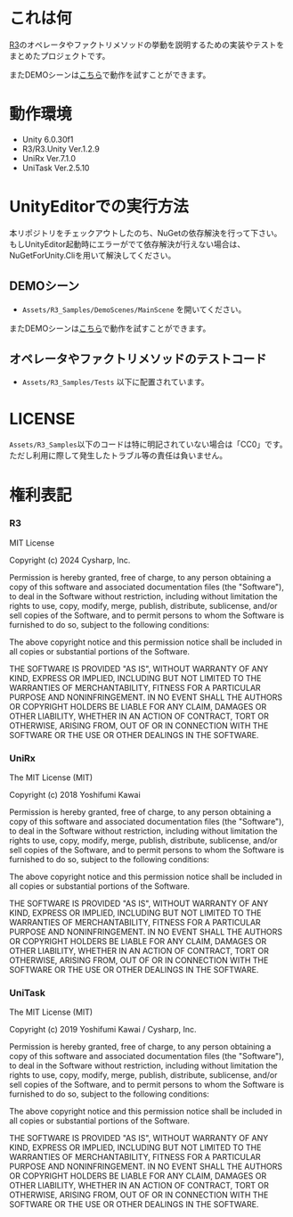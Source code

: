 # これは何

[R3](https://github.com/Cysharp/R3)のオペレータやファクトリメソッドの挙動を説明するための実装やテストをまとめたプロジェクトです。

またDEMOシーンは[こちら](https://torisoup.github.io/R3_Factories_and_Operators_Samples/)で動作を試すことができます。

# 動作環境

- Unity 6.0.30f1
- R3/R3.Unity Ver.1.2.9
- UniRx Ver.7.1.0
- UniTask Ver.2.5.10

# UnityEditorでの実行方法

本リポジトリをチェックアウトしたのち、NuGetの依存解決を行って下さい。
 もしUnityEditor起動時にエラーがでて依存解決が行えない場合は、NuGetForUnity.Cliを用いて解決してください。

## DEMOシーン

* `Assets/R3_Samples/DemoScenes/MainScene` を開いてください。

またDEMOシーンは[こちら](https://torisoup.github.io/R3_Factories_and_Operators_Samples/)で動作を試すことができます。

## オペレータやファクトリメソッドのテストコード

* `Assets/R3_Samples/Tests` 以下に配置されています。

# LICENSE

`Assets/R3_Samples`以下のコードは特に明記されていない場合は「CC0」です。 ただし利用に際して発生したトラブル等の責任は負いません。

# 権利表記

### R3
MIT License

Copyright (c) 2024 Cysharp, Inc.

Permission is hereby granted, free of charge, to any person obtaining a copy of this software and associated documentation files (the "Software"), to deal in the Software without restriction, including without limitation the rights to use, copy, modify, merge, publish, distribute, sublicense, and/or sell copies of the Software, and to permit persons to whom the Software is furnished to do so, subject to the following conditions:

The above copyright notice and this permission notice shall be included in all copies or substantial portions of the Software.

THE SOFTWARE IS PROVIDED "AS IS", WITHOUT WARRANTY OF ANY KIND, EXPRESS OR IMPLIED, INCLUDING BUT NOT LIMITED TO THE WARRANTIES OF MERCHANTABILITY, FITNESS FOR A PARTICULAR PURPOSE AND NONINFRINGEMENT. IN NO EVENT SHALL THE AUTHORS OR COPYRIGHT HOLDERS BE LIABLE FOR ANY CLAIM, DAMAGES OR OTHER LIABILITY, WHETHER IN AN ACTION OF CONTRACT, TORT OR OTHERWISE, ARISING FROM, OUT OF OR IN CONNECTION WITH THE SOFTWARE OR THE USE OR OTHER DEALINGS IN THE SOFTWARE.

### UniRx
The MIT License (MIT)

Copyright (c) 2018 Yoshifumi Kawai

Permission is hereby granted, free of charge, to any person obtaining a copy of this software and associated documentation files (the "Software"), to deal in the Software without restriction, including without limitation the rights to use, copy, modify, merge, publish, distribute, sublicense, and/or sell copies of the Software, and to permit persons to whom the Software is furnished to do so, subject to the following conditions:

The above copyright notice and this permission notice shall be included in all copies or substantial portions of the Software.

THE SOFTWARE IS PROVIDED "AS IS", WITHOUT WARRANTY OF ANY KIND, EXPRESS OR IMPLIED, INCLUDING BUT NOT LIMITED TO THE WARRANTIES OF MERCHANTABILITY, FITNESS FOR A PARTICULAR PURPOSE AND NONINFRINGEMENT. IN NO EVENT SHALL THE AUTHORS OR COPYRIGHT HOLDERS BE LIABLE FOR ANY CLAIM, DAMAGES OR OTHER LIABILITY, WHETHER IN AN ACTION OF CONTRACT, TORT OR OTHERWISE, ARISING FROM, OUT OF OR IN CONNECTION WITH THE SOFTWARE OR THE USE OR OTHER DEALINGS IN THE SOFTWARE.

### UniTask
The MIT License (MIT)

Copyright (c) 2019 Yoshifumi Kawai / Cysharp, Inc.

Permission is hereby granted, free of charge, to any person obtaining a copy of this software and associated documentation files (the "Software"), to deal in the Software without restriction, including without limitation the rights to use, copy, modify, merge, publish, distribute, sublicense, and/or sell copies of the Software, and to permit persons to whom the Software is furnished to do so, subject to the following conditions:

The above copyright notice and this permission notice shall be included in all copies or substantial portions of the Software.

THE SOFTWARE IS PROVIDED "AS IS", WITHOUT WARRANTY OF ANY KIND, EXPRESS OR IMPLIED, INCLUDING BUT NOT LIMITED TO THE WARRANTIES OF MERCHANTABILITY, FITNESS FOR A PARTICULAR PURPOSE AND NONINFRINGEMENT. IN NO EVENT SHALL THE AUTHORS OR COPYRIGHT HOLDERS BE LIABLE FOR ANY CLAIM, DAMAGES OR OTHER LIABILITY, WHETHER IN AN ACTION OF CONTRACT, TORT OR OTHERWISE, ARISING FROM, OUT OF OR IN CONNECTION WITH THE SOFTWARE OR THE USE OR OTHER DEALINGS IN THE SOFTWARE.
